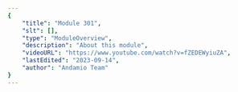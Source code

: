 ```yaml
---
{
    "title": "Module 301",
    "slt": [],
    "type": "ModuleOverview",
    "description": "About this module",
    "videoURL": "https://www.youtube.com/watch?v=fZEDEWyiuZA",
    "lastEdited": "2023-09-14",
    "author": "Andamio Team"
}
---
```

